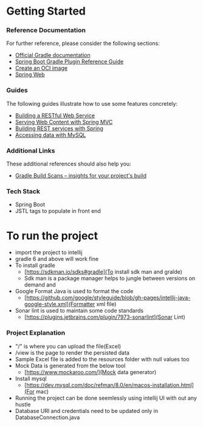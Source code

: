 # Getting Started

### Reference Documentation
For further reference, please consider the following sections:

* [Official Gradle documentation](https://docs.gradle.org)
* [Spring Boot Gradle Plugin Reference Guide](https://docs.spring.io/spring-boot/docs/2.6.3/gradle-plugin/reference/html/)
* [Create an OCI image](https://docs.spring.io/spring-boot/docs/2.6.3/gradle-plugin/reference/html/#build-image)
* [Spring Web](https://docs.spring.io/spring-boot/docs/2.6.3/reference/htmlsingle/#boot-features-developing-web-applications)

### Guides
The following guides illustrate how to use some features concretely:

* [Building a RESTful Web Service](https://spring.io/guides/gs/rest-service/)
* [Serving Web Content with Spring MVC](https://spring.io/guides/gs/serving-web-content/)
* [Building REST services with Spring](https://spring.io/guides/tutorials/bookmarks/)
* [Accessing data with MySQL](https://spring.io/guides/gs/accessing-data-mysql/)

### Additional Links
These additional references should also help you:

* [Gradle Build Scans – insights for your project's build](https://scans.gradle.com#gradle)

### Tech Stack
* Spring Boot
* JSTL tags to populate in front end 

# To run the project
* import the project to intellij
* gradle 6 and above will work fine
* To install gradle 
  * [https://sdkman.io/sdks#gradle](To install sdk man and gralde)
  * Sdk man is a package manager helps to jungle between versions on demand and
* Google Format Java is used to format the code 
  * [https://github.com/google/styleguide/blob/gh-pages/intellij-java-google-style.xml](Formatter xml file)
* Sonar lint is used to maintain some code standards 
  * [https://plugins.jetbrains.com/plugin/7973-sonarlint](Sonar Lint)

### Project Explanation
* "/" is where you can upload the file(Excel)
* /view is the page to render the persisted data
* Sample Excel file is added to the resources folder with null values too
* Mock Data is generated from the below tool 
  * [https://www.mockaroo.com/](Mock data generator)
* Install mysql 
  * [https://dev.mysql.com/doc/refman/8.0/en/macos-installation.html](For mac)
* Running the project can be done seemlessly using intellij UI with out any hustle
* Database URl and credentials need to be updated only in DatabaseConnection.java